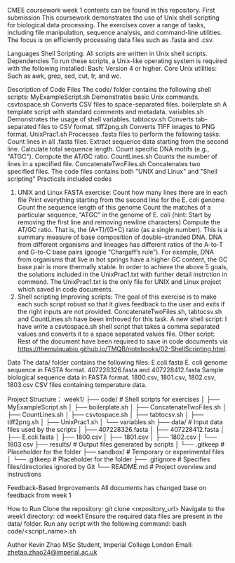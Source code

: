 CMEE coursework week 1 contents can be found in this repository. First submission
This coursework demonstrates the use of Unix shell scripting for biological data processing. The exercises cover a range of tasks, including file manipulation, sequence analysis, and command-line utilities. The focus is on efficiently processing data files such as .fasta and .csv.

Languages
Shell Scripting: All scripts are written in Unix shell scripts.
Dependencies
To run these scripts, a Unix-like operating system is required with the following installed:
Bash: Version 4 or higher.
Core Unix utilities: Such as awk, grep, sed, cut, tr, and wc.

Description of Code Files
The code/ folder contains the following shell scripts:
MyExampleScript.sh
Demonstrates basic Unix commands.
csvtospace.sh
Converts CSV files to space-separated files.
boilerplate.sh
A template script with standard comments and metadata.
variables.sh
Demonstrates the usage of shell variables.
tabtocsv.sh
Converts tab-separated files to CSV format.
tiff2png.sh
Converts TIFF images to PNG format.
UnixPrac1.sh
Processes .fasta files to perform the following tasks:
Count lines in all .fasta files.
Extract sequence data starting from the second line.
Calculate total sequence length.
Count specific DNA motifs (e.g., "ATGC").
Compute the AT/GC ratio.
CountLines.sh
Counts the number of lines in a specified file.
ConcatenateTwoFiles.sh
Concatenates two specified files.
The code files contains both "UNIX and Linux" and "Shell scripting" Practicals included codes
1. UNIX and Linux
FASTA exercise:
Count how many lines there are in each file
Print everything starting from the second line for the E. coli genome
Count the sequence length of this genome
Count the matches of a particular sequence, “ATGC” in the genome of E. coli (hint: Start by removing the first line and removing newline characters)
Compute the AT/GC ratio. That is, the (A+T)/(G+C) ratio (as a single number). This is a summary measure of base composition of double-stranded DNA. DNA from different organisms and lineages has different ratios of the A-to-T and G-to-C base pairs (google “Chargaff’s rule”). For example, DNA from organisms that live in hot springs have a higher GC content, the GC base pair is more thermally stable.
In order to achieve the above 5 goals, the solutions included in the UnixPrac1.txt with further detail instrction in commend. The UnixPrac1.txt is the only file for UNIX and Linux project which saved in code documents.
2. Shell scripting
Improving scripts:
The goal of this exercise is to make each such script robust so that it gives feedback to the user and exits if the right inputs are not provided.
ConcatenateTwoFiles.sh, tabtocsv.sh and CountLines.sh have been imfroved for this task.
A new shell script:
I have write a csvtospace.sh shell script that takes a comma separated values and converts it to a space separated values file. 
Other script:
Rest of the document have been required to save in code documents via https://themulquabio.github.io/TMQB/notebooks/02-ShellScripting.html.

Data
The data/ folder contains the following files:
E.coli.fasta
E. coli genome sequence in FASTA format.
407228326.fasta and 407228412.fasta
Sample biological sequence data in FASTA format.
1800.csv, 1801.csv, 1802.csv, 1803.csv
CSV files containing temperature data.

Project Structure：
week1/
├── code/                      # Shell scripts for exercises
│   ├── MyExampleScript.sh
│   ├── boilerplate.sh
│   ├── ConcatenateTwoFiles.sh
│   ├── CountLines.sh
│   ├── csvtospace.sh
│   ├── tabtocsv.sh
│   ├── tiff2png.sh
│   ├── UnixPrac1.sh
│   └── variables.sh
├── data/                      # Input data files used by the scripts
│   ├── 407228326.fasta
│   ├── 407228412.fasta
│   ├── E.coli.fasta
│   ├── 1800.csv
│   ├── 1801.csv
│   ├── 1802.csv
│   └── 1803.csv
├── results/                   # Output files generated by scripts
│   └── .gitkeep               # Placeholder for the folder
├── sandbox/                   # Temporary or experimental files
│   └── .gitkeep               # Placeholder for the folder
├── .gitignore                 # Specifies files/directories ignored by Git
└── README.md                  # Project overview and instructions

Feedback-Based Improvements
All documents has changed base on feedback from week 1

How to Run
Clone the repository:
git clone <repository_url>
Navigate to the week1 directory:
cd week1
Ensure the required data files are present in the data/ folder.
Run any script with the following command:
bash code/<script_name>.sh

Author
Kevin Zhao
MSc Student, Imperial College London
Email: zhetao.zhao24@imperial.ac.uk